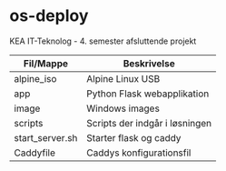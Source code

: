 # os-deploy
KEA IT-Teknolog - 4. semester afsluttende projekt

| Fil/Mappe       | Beskrivelse                          |
|-----------------|--------------------------------------|
| alpine_iso      | Alpine Linux USB                     |
| app             | Python Flask webapplikation          |
| image           | Windows images                       |
| scripts         | Scripts der indgår i løsningen       |
| start_server.sh | Starter flask og caddy               |
| Caddyfile       | Caddys konfigurationsfil             |